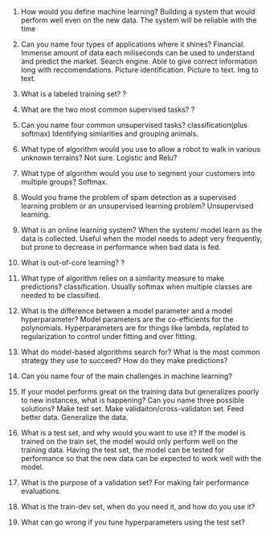 1. How would you define machine learning?
Building a system that would perform well even on the new data. The system will be reliable with the time

2. Can you name four types of applications where it shines?
Financial. Immense amount of data each miliseconds can be used to understand and predict the market.
Search engine. Able to give correct information long with reccomendations.
Picture identification.
Picture to text. Img to text.

3. What is a labeled training set?
?

4. What are the two most common supervised tasks?
?

5. Can you name four common unsupervised tasks?
classification(plus softmax)
Identifying simiarities and grouping animals.

6. What type of algorithm would you use to allow a robot to walk in various unknown terrains?
Not sure. Logistic and Relu?

7. What type of algorithm would you use to segment your customers into multiple groups?
Softmax.

8. Would you frame the problem of spam detection as a supervised learning problem or an unsupervised learning problem?
Unsupervised learning.

9. What is an online learning system?
When the system/ model learn as the data is collected. Useful when the model needs to adept very frequently, but prone to decrease in performance when bad data is fed.

10. What is out-of-core learning?
?

11. What type of algorithm relies on a similarity measure to make predictions?
classification. Usually softmax when multiple classes are needed to be classified.

12. What is the difference between a model parameter and a model hyperparameter?
Model parameters are the co-efficients for the polynomials. Hyperparameters are for things like lambda, replated to regularization to control under fitting and over fitting.

13. What do model-based algorithms search for? What is the most common strategy they use to succeed? How do they make predictions?


14. Can you name four of the main challenges in machine learning?


15. If your model performs great on the training data but generalizes poorly to new instances, what is happening? Can you name three possible solutions?
Make test set.
Make validaiton/cross-validaton set.
Feed better data.
Generalize the data.

16. What is a test set, and why would you want to use it?
If the model is trained on the train set, the model would only perform well on the training data. Having the test set, the model can be tested for performance so that the new data can be expected to work well with the model.

17. What is the purpose of a validation set?
For making fair performance evaluations.

18. What is the train-dev set, when do you need it, and how do you use it?


19. What can go wrong if you tune hyperparameters using the test set?

